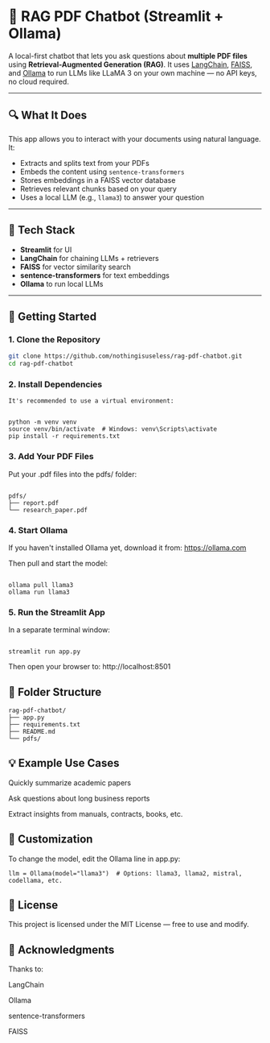 # 🤖 RAG PDF Chatbot (Streamlit + Ollama)

A local-first chatbot that lets you ask questions about **multiple PDF files** using **Retrieval-Augmented Generation (RAG)**. It uses [LangChain](https://www.langchain.com/), [FAISS](https://github.com/facebookresearch/faiss), and [Ollama](https://ollama.com/) to run LLMs like LLaMA 3 on your own machine — no API keys, no cloud required.

---

## 🔍 What It Does

This app allows you to interact with your documents using natural language. It:
- Extracts and splits text from your PDFs
- Embeds the content using `sentence-transformers`
- Stores embeddings in a FAISS vector database
- Retrieves relevant chunks based on your query
- Uses a local LLM (e.g., `llama3`) to answer your question

---

## 🧰 Tech Stack

- **Streamlit** for UI
- **LangChain** for chaining LLMs + retrievers
- **FAISS** for vector similarity search
- **sentence-transformers** for text embeddings
- **Ollama** to run local LLMs

---

## 🚀 Getting Started

### 1. Clone the Repository

```bash
git clone https://github.com/nothingisuseless/rag-pdf-chatbot.git
cd rag-pdf-chatbot
```

### 2. Install Dependencies
```
It's recommended to use a virtual environment:


python -m venv venv
source venv/bin/activate  # Windows: venv\Scripts\activate
pip install -r requirements.txt
```

### 3. Add Your PDF Files

Put your .pdf files into the pdfs/ folder:
```

pdfs/
├── report.pdf
└── research_paper.pdf
```

### 4. Start Ollama
If you haven't installed Ollama yet, download it from: https://ollama.com

Then pull and start the model:
```

ollama pull llama3
ollama run llama3
```
### 5. Run the Streamlit App
In a separate terminal window:
```

streamlit run app.py
```
Then open your browser to: http://localhost:8501

## 🧩 Folder Structure

```
rag-pdf-chatbot/
├── app.py              
├── requirements.txt    
├── README.md           
└── pdfs/               
```

## 💡 Example Use Cases
Quickly summarize academic papers

Ask questions about long business reports

Extract insights from manuals, contracts, books, etc.

## 🧠 Customization
To change the model, edit the Ollama line in app.py:

```
llm = Ollama(model="llama3")  # Options: llama3, llama2, mistral, codellama, etc.
```

## 📜 License
This project is licensed under the MIT License — free to use and modify.

## 🙌 Acknowledgments
Thanks to:

LangChain

Ollama

sentence-transformers

FAISS

